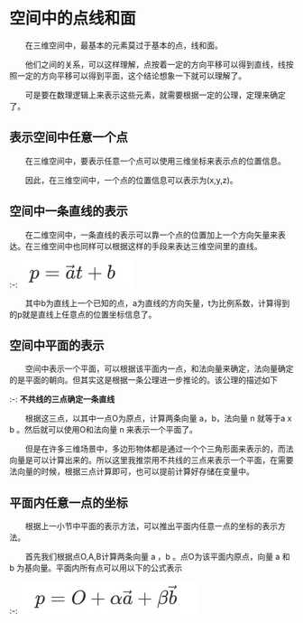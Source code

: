 # 空间中的点线和面

&emsp;&emsp;在三维空间中，最基本的元素莫过于基本的点，线和面。

&emsp;&emsp;他们之间的关系，可以这样理解，点按着一定的方向平移可以得到直线，线按照一定的方向平移可以得到平面，这个结论想象一下就可以理解了。

&emsp;&emsp;可是要在数理逻辑上来表示这些元素，就需要根据一定的公理，定理来确定了。

## 表示空间中任意一个点

&emsp;&emsp;在三维空间中，要表示任意一个点可以使用三维坐标来表示点的位置信息。

&emsp;&emsp;因此，在三维空间中，一个点的位置信息可以表示为(x,y,z)。

## 空间中一条直线的表示

&emsp;&emsp;在二维空间中，一条直线的表示可以靠一个点的位置加上一个方向矢量来表达。在三维空间中也同样可以根据这样的手段来表达三维空间里的直线。

:-: ![](./pic/2_1_1.png)

&emsp;&emsp;其中b为直线上一个已知的点，a为直线的方向矢量，t为比例系数，计算得到的p就是直线上任意点的位置坐标信息了。

## 空间中平面的表示

&emsp;&emsp;空间中表示一个平面，可以根据该平面内一点，和法向量来确定，法向量确定的是平面的朝向。但其实这是根据一条公理进一步推论的。该公理的描述如下

:-: **不共线的三点确定一条直线**

&emsp;&emsp;根据这三点，以其中一点O为原点，计算两条向量 a，b，法向量 n 就等于a x b 。然后就可以使用O和法向量 n 来表示一个平面了。

&emsp;&emsp;但是在许多三维场景中，多边形物体都是通过一个个三角形面来表示的，而法向量是可以计算出来的。所以这里我推崇用不共线的三点来表示一个平面，在需要法向量的时候，根据三点计算即可，也可以提前计算好存储在变量中。

## 平面内任意一点的坐标

&emsp;&emsp;根据上一小节中平面的表示方法，可以推出平面内任意一点的坐标的表示方法。

&emsp;&emsp;首先我们根据点O,A,B计算两条向量 a ，b 。点O为该平面内原点，向量 a 和 b 为基向量。平面内所有点可以用以下的公式表示

:-: ![](./pic/2_1_2.png) 